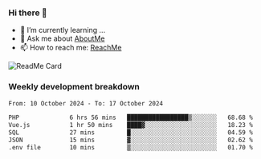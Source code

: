 ### Hi there 👋

- 🌱 I’m currently learning ...
- 💬 Ask me about [AboutMe](https://www.itzcy.com/about)
- 📫 How to reach me: [ReachMe](https://www.itzcy.com/about)

![ReadMe Card](https://github-readme-stats-ten-gilt.vercel.app/api?username=SuperChenYun&show_icons=true&title_color=fff&icon_color=79ff97&text_color=9f9f9f&bg_color=151515&hide_border=true)

### Weekly development breakdown
<!--START_SECTION:waka-->

```txt
From: 10 October 2024 - To: 17 October 2024

PHP              6 hrs 56 mins   █████████████████▒░░░░░░░   68.68 %
Vue.js           1 hr 50 mins    ████▓░░░░░░░░░░░░░░░░░░░░   18.23 %
SQL              27 mins         █░░░░░░░░░░░░░░░░░░░░░░░░   04.59 %
JSON             15 mins         ▓░░░░░░░░░░░░░░░░░░░░░░░░   02.62 %
.env file        10 mins         ▒░░░░░░░░░░░░░░░░░░░░░░░░   01.70 %
```

<!--END_SECTION:waka-->
